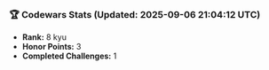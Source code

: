 ### 🏆 Codewars Stats (Updated: 2025-09-06 21:04:12 UTC)

- **Rank:** 8 kyu
- **Honor Points:** 3
- **Completed Challenges:** 1
